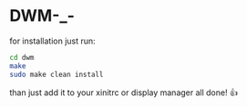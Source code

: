 # DWM-_-

for installation just run:
```bash
cd dwm
make
sudo make clean install
```
than just add it to your xinitrc or display manager
all done! 👍
